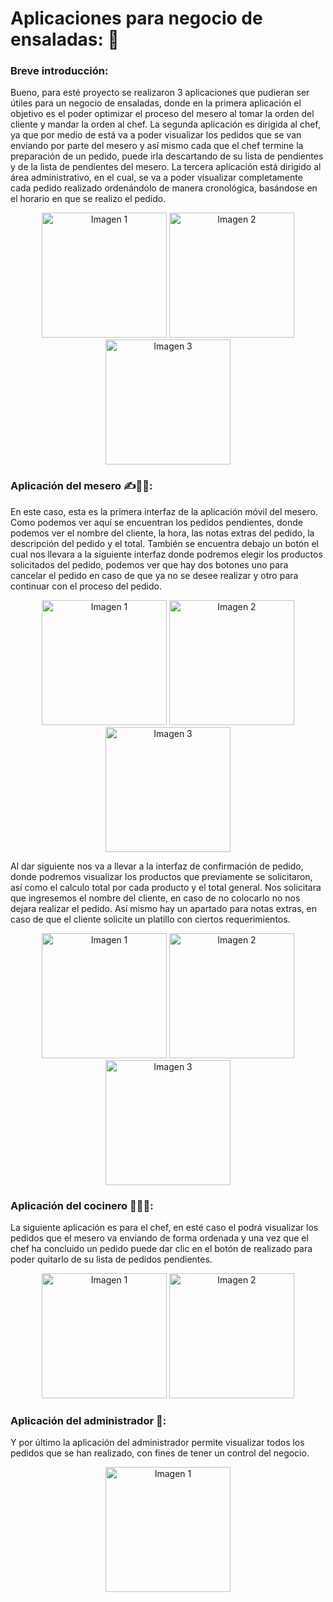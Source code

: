 <h1>Aplicaciones para negocio de ensaladas: 🥗</h1>

### Breve introducción: 

Bueno, para esté proyecto se realizaron 3 aplicaciones que pudieran ser útiles para un negocio de ensaladas, donde en la primera aplicación el objetivo es el poder optimizar el proceso del mesero al tomar la orden del cliente y mandar la orden al chef. La segunda aplicación es dirigida al chef, ya que por medio de está va a poder visualizar los pedidos que se van enviando por parte del mesero y así mismo cada que el chef termine la preparación de un pedido, puede irla descartando de su lista de pendientes y de la lista de pendientes del mesero. La tercera aplicación está dirigido al área administrativo, en el cual, se va a poder visualizar completamente cada pedido realizado ordenándolo de manera cronológica, basándose en el horario en que se realizo el pedido.

<p align="center">
  <img src="https://i.postimg.cc/J4TcVYpT/icono.png" alt="Imagen 1" width="200"/>
  <img src="https://i.postimg.cc/0ybG8G39/iconoc.png" alt="Imagen 2" width="200"/>
  <img src="https://i.postimg.cc/656LPxf2/iconoad.png" alt="Imagen 3" width="200"/>
</p>

### Aplicación del mesero ✍️💁‍♂️:

En este caso, esta es la primera interfaz de la aplicación móvil del mesero. Como podemos ver aquí se encuentran los pedidos pendientes, donde podemos ver el nombre del cliente, la hora, las notas extras del pedido, la descripción del pedido y el total.
 También se encuentra debajo un botón el cual nos llevara a la siguiente interfaz donde podremos elegir los productos solicitados del pedido, podemos ver que hay dos botones uno para cancelar el pedido en caso de que ya no se desee realizar y otro para continuar con el proceso del pedido. 

<p align="center">
  <img src="https://i.postimg.cc/y6mv5Pq5/uno-mesero.jpg" alt="Imagen 1" width="200"/>
  <img src="https://i.postimg.cc/NFkDHg7Y/dos-mesero.jpg" alt="Imagen 2" width="200"/>
  <img src="https://i.postimg.cc/vTsXT1n3/tres-mesero.jpg" alt="Imagen 3" width="200"/>
</p>

Al dar siguiente nos va a llevar a la interfaz de confirmación de pedido, donde podremos visualizar los productos que previamente se solicitaron, así como el calculo total por cada producto y el total general. Nos solicitara que ingresemos el nombre del cliente, en caso de no colocarlo no nos dejara realizar el pedido. Así mismo hay un apartado para notas extras, en caso de que el cliente solicite un platillo con ciertos requerimientos.

<p align="center">
  <img src="https://i.postimg.cc/Ss8DmLnn/cuatro-mesero.jpg" alt="Imagen 1" width="200"/>
  <img src="https://i.postimg.cc/vmC0R2ZR/cinco-mesero.jpg" alt="Imagen 2" width="200"/>
  <img src="https://i.postimg.cc/LsJxbFRB/seis-mesero.jpg" alt="Imagen 3" width="200"/>
</p>

### Aplicación del cocinero 👨‍🍳🥘:


La siguiente aplicación es para el chef, en esté caso el podrá visualizar los pedidos que el mesero va enviando de forma ordenada y una vez que el chef ha concluido un pedido puede dar clic en el botón de realizado para poder quitarlo de su lista de pedidos pendientes.

<p align="center">
  <img src="https://i.postimg.cc/135CDNjd/uno-cocinero.jpg" alt="Imagen 1" width="200"/>
  <img src="https://i.postimg.cc/SNG1XGD8/dos-cocinero.jpg" alt="Imagen 2" width="200"/>
</p>

### Aplicación del administrador 📝: 

Y por último la aplicación del administrador permite visualizar todos los pedidos que se han realizado, con fines de tener un  control del negocio.

<p align="center"> <img src="https://i.postimg.cc/rwnhjw6w/uno-administrador.jpg" alt="Imagen 1" width="200"/> </p>
